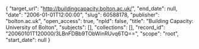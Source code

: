 {
  "target_url": "http://buildingcapacity.bolton.ac.uk/", 
  "end_date": null, 
  "date": "2006-01-01T12:00:00", 
  "slug": 60588178, 
  "publisher": "bolton.ac.uk", 
  "open_access": true, 
  "npld": false, 
  "title": "Building Capacity: University of Bolton", 
  "subjects": [], 
  "collections": [], 
  "record_id": "20060101T120000/3LBnFDBb9TObWinRUvq6TQ==", 
  "scope": "root", 
  "start_date": null
}

